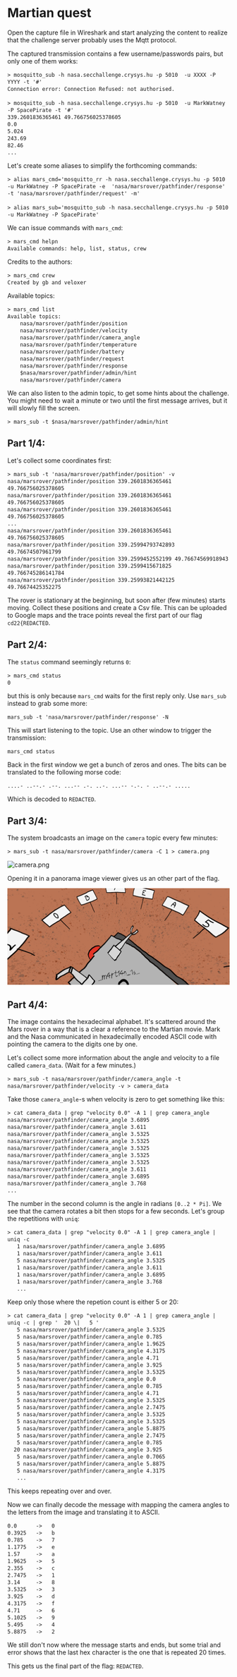 # Martian quest 

Open the capture file in Wireshark and start analyzing the content to realize that the challenge server probably uses the Mqtt protocol.

The captured transmission contains a few username/passwords pairs, but only one of them works:

```
> mosquitto_sub -h nasa.secchallenge.crysys.hu -p 5010  -u XXXX -P YYYY -t '#'
Connection error: Connection Refused: not authorised.

> mosquitto_sub -h nasa.secchallenge.crysys.hu -p 5010  -u MarkWatney -P SpacePirate -t '#'
339.2601836365461 49.766756025378605
0.0
5.024
243.69
82.46
...

```

Let's create some aliases to simplify the forthcoming commands:

```
> alias mars_cmd='mosquitto_rr -h nasa.secchallenge.crysys.hu -p 5010  -u MarkWatney -P SpacePirate -e  'nasa/marsrover/pathfinder/response'  -t 'nasa/marsrover/pathfinder/request' -m'

> alias mars_sub='mosquitto_sub -h nasa.secchallenge.crysys.hu -p 5010  -u MarkWatney -P SpacePirate'
```

We can issue commands with `mars_cmd`:

```
> mars_cmd helpn
Available commands: help, list, status, crew
```

Credits to the authors:
```
> mars_cmd crew
Created by gb and veloxer
```

Available topics:
```
> mars_cmd list
Available topics:
	nasa/marsrover/pathfinder/position
	nasa/marsrover/pathfinder/velocity
	nasa/marsrover/pathfinder/camera_angle
	nasa/marsrover/pathfinder/temperature
	nasa/marsrover/pathfinder/battery
	nasa/marsrover/pathfinder/request
	nasa/marsrover/pathfinder/response
	$nasa/marsrover/pathfinder/admin/hint
	nasa/marsrover/pathfinder/camera
```

We can also listen to the admin topic, to get some hints about the challenge. You might need to wait a minute or two until the first message arrives, but it will slowly fill the screen.

```
> mars_sub -t $nasa/marsrover/pathfinder/admin/hint
```

## Part 1/4:
Let's collect some coordinates first:

```
> mars_sub -t 'nasa/marsrover/pathfinder/position' -v
nasa/marsrover/pathfinder/position 339.2601836365461 49.766756025378605
nasa/marsrover/pathfinder/position 339.2601836365461 49.766756025378605
nasa/marsrover/pathfinder/position 339.2601836365461 49.766756025378605
...
nasa/marsrover/pathfinder/position 339.2601836365461 49.766756025378605
nasa/marsrover/pathfinder/position 339.25994793742893 49.76674507961799
nasa/marsrover/pathfinder/position 339.2599452552199 49.76674569918943
nasa/marsrover/pathfinder/position 339.2599415671825 49.766745286141784
nasa/marsrover/pathfinder/position 339.25993821442125 49.76674425352275
```

The rover is stationary at the beginning, but soon after (few minutes) starts moving. Collect these positions and create a Csv file. This can be uploaded to Google maps and the trace points reveal the first part of our flag `cd22{REDACTED`.


## Part 2/4:
The `status` command seemingly returns `0`: 

```
> mars_cmd status
0
```

but this is only because `mars_cmd` waits for the first reply only. Use `mars_sub` instead to grab some more:

```
mars_sub -t 'nasa/marsrover/pathfinder/response' -N
```

This will start listening to the topic. Use an other window to trigger the transmission:

```
mars_cmd status
```

Back in the first window we get a bunch of zeros and ones. The bits can be translated to the following morse code:

```
....- ..--.- .--. ...-- .-. ..-. ...-- -.-. - ..--.- .....
```

Which is decoded to `REDACTED`.

## Part 3/4:

The system broadcasts an image on the `camera` topic every few minutes:

```
> mars_sub -t nasa/marsrover/pathfinder/camera -C 1 > camera.png
```

![camera.png](camera.png)

Opening it in a panorama image viewer gives us an other part of the flag.

![camera_panorama.png](camera_panorama.png)

## Part 4/4:

The image contains the hexadecimal alphabet. It's scattered around the Mars rover in a way that is a clear a reference to the Martian movie. Mark and the Nasa communicated in hexadecimally encoded ASCII code with pointing the camera to the digits one by one.

Let's collect some more information about the angle and velocity to a file called `camera_data`. (Wait for a few minutes.)

```
> mars_sub -t nasa/marsrover/pathfinder/camera_angle -t nasa/marsrover/pathfinder/velocity -v > camera_data
```

Take those `camera_angle`-s when velocity is zero to get something like this:

```
> cat camera_data | grep "velocity 0.0" -A 1 | grep camera_angle
nasa/marsrover/pathfinder/camera_angle 3.6895
nasa/marsrover/pathfinder/camera_angle 3.611
nasa/marsrover/pathfinder/camera_angle 3.5325
nasa/marsrover/pathfinder/camera_angle 3.5325
nasa/marsrover/pathfinder/camera_angle 3.5325
nasa/marsrover/pathfinder/camera_angle 3.5325
nasa/marsrover/pathfinder/camera_angle 3.5325
nasa/marsrover/pathfinder/camera_angle 3.611
nasa/marsrover/pathfinder/camera_angle 3.6895
nasa/marsrover/pathfinder/camera_angle 3.768
...
```

The number in the second column is the angle in radians `[0..2 * Pi]`. We see that the camera rotates a bit then stops for a few seconds. Let's group the repetitions with `uniq`:

```
> cat camera_data | grep "velocity 0.0" -A 1 | grep camera_angle |  uniq -c
   1 nasa/marsrover/pathfinder/camera_angle 3.6895
   1 nasa/marsrover/pathfinder/camera_angle 3.611
   5 nasa/marsrover/pathfinder/camera_angle 3.5325
   1 nasa/marsrover/pathfinder/camera_angle 3.611
   1 nasa/marsrover/pathfinder/camera_angle 3.6895
   1 nasa/marsrover/pathfinder/camera_angle 3.768
   ...
```

Keep only those where the repetion count is either 5 or 20:

```
> cat camera_data | grep "velocity 0.0" -A 1 | grep camera_angle |  uniq -c | grep '  20 \|   5 '
   5 nasa/marsrover/pathfinder/camera_angle 3.5325
   5 nasa/marsrover/pathfinder/camera_angle 0.785
   5 nasa/marsrover/pathfinder/camera_angle 1.9625
   5 nasa/marsrover/pathfinder/camera_angle 4.3175
   5 nasa/marsrover/pathfinder/camera_angle 4.71
   5 nasa/marsrover/pathfinder/camera_angle 3.925
   5 nasa/marsrover/pathfinder/camera_angle 3.5325
   5 nasa/marsrover/pathfinder/camera_angle 0.0
   5 nasa/marsrover/pathfinder/camera_angle 0.785
   5 nasa/marsrover/pathfinder/camera_angle 4.71
   5 nasa/marsrover/pathfinder/camera_angle 3.5325
   5 nasa/marsrover/pathfinder/camera_angle 2.7475
   5 nasa/marsrover/pathfinder/camera_angle 3.5325
   5 nasa/marsrover/pathfinder/camera_angle 3.5325
   5 nasa/marsrover/pathfinder/camera_angle 5.8875
   5 nasa/marsrover/pathfinder/camera_angle 2.7475
   5 nasa/marsrover/pathfinder/camera_angle 0.785
  20 nasa/marsrover/pathfinder/camera_angle 3.925
   5 nasa/marsrover/pathfinder/camera_angle 0.7065
   5 nasa/marsrover/pathfinder/camera_angle 5.8875
   5 nasa/marsrover/pathfinder/camera_angle 4.3175
   ...
```

This keeps repeating over and over. 

Now we can finally decode the message with mapping the camera angles to the letters from the image and translating it to ASCII.
```
0.0      ->   0
0.3925   ->   b
0.785    ->   7
1.1775   ->   e
1.57     ->   a
1.9625   ->   5
2.355    ->   c
2.7475   ->   1
3.14     ->   8 
3.5325   ->   3
3.925    ->   d
4.3175   ->   f
4.71     ->   6 
5.1025   ->   9 
5.495    ->   4 
5.8875   ->   2
```

We still don't now where the message starts and ends, but some trial and error shows that the last hex character is the one that is repeated 20 times.

This gets us the final part of the flag: `REDACTED`.

